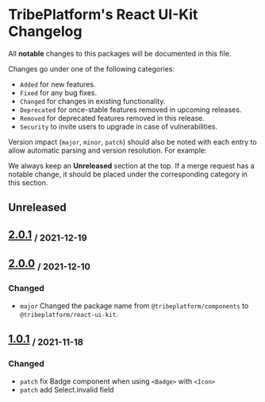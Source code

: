 # TribePlatform's React UI-Kit Changelog
All **notable** changes to this packages will be documented in this file.

Changes go under one of the following categories:
- `Added` for new features.
- `Fixed` for any bug fixes.
- `Changed` for changes in existing functionality.
- `Deprecated` for once-stable features removed in upcoming releases.
- `Removed` for deprecated features removed in this release.
- `Security` to invite users to upgrade in case of vulnerabilities.

Version impact (`major`, `minor`, `patch`) should also be noted with each entry to allow automatic parsing and version resolution.
For example:

We always keep an **Unreleased** section at the top. If a merge request has a notable change,
it should be placed under the corresponding category in this section.

## Unreleased

## [2.0.1](https://gitlab.com/tribeplatform/tribe-neo/tags/react-ui-kit-2.0.1) <sub>/ 2021-12-19</sub>

## [2.0.0](https://gitlab.com/tribeplatform/tribe-neo/tags/5.0.0) <sub>/ 2021-12-10</sub>

### Changed

- `major` Changed the package name from `@tribeplatform/components` to `@tribeplatform/react-ui-kit`.

## [1.0.1](https://gitlab.com/tribeplatform/tribe-neo/tags/1.3.0) <sub>/ 2021-11-18</sub>

### Changed

- `patch` fix Badge component when using `<Badge>` with `<Icon>`
- `patch` add Select.invalid field
